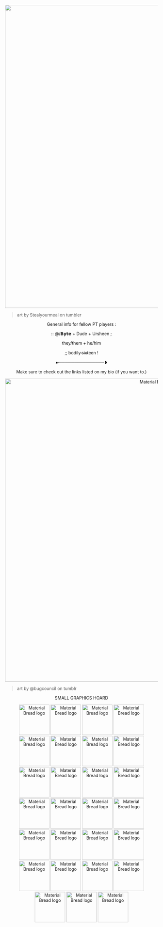 
<div id="header" align="center">
  <img src="https://i.pinimg.com/564x/d1/77/38/d177382a73132fce85fa06984e5b4090.jpg" width="1000"/>
</div> 

 > art by Stealyourmeal on tumbler

<p align="center">
General info for fellow PT players :

</p>
<p align="center">
   :: @/𝗕𝘆𝘁𝗲 + Dude + Ursheen ;

</p>
<p align="center">
  they/them + he/him 

</p>

<p align="center">
  ;; bodily ̶̴s̴̴i̴̴x̴teen ! 
</p>

<p align="center">
➽───────────────❥
</p>

<p align="center">
  Make sure to check out the links listed on my bio (if you want to.)
  
</p>

<p align="center">
    <img width="1000" src="https://64.media.tumblr.com/ae576326c10cd7fc41a7029f029a4620/44b6ff7f9d2b5761-a7/s1280x1920/fedc052b19f06a6aa35aba87146432df09236c01.jpg" alt="Material Bread logo">
</p>
 
 > art by @bugcouncil on tumblr

<p align="center">
SMALL GRAPHICS HOARD 
</p>

<p align="center">
    <img width="100" src="https://64.media.tumblr.com/69378113e8f4439e147bf42d96964f6e/57afcf8767df6163-0b/s100x200/9a79163254dd0aad705956738a9dbb8325ae4367.gifv" alt="Material Bread logo">
      <img width="100" src="https://64.media.tumblr.com/96dd094c4fec6178867d1c0b137f2531/57afcf8767df6163-fe/s250x400/3839bbaa8a41635f360f8266ca2b8cdafdd5344f.gifv" alt="Material Bread logo">
  <img width="100" src="https://64.media.tumblr.com/379ad0c41c556a71df39e9db759156ba/e9e5eaac84bb2c66-f2/s100x200/d761c9532fba93ae4e619be08f3666852cf6a790.gifv" alt="Material Bread logo">
  <img width="100" src="https://64.media.tumblr.com/dd99789ef041d5ca326517541b495305/d79b386dd434d7d8-0a/s100x200/62d712afcb5890fbc0ca6d2d1744895259120e4c.gifv" alt="Material Bread logo">
  <img width="100" src="https://shishka.neocities.org/shishka/img/stamps/11.png" alt="Material Bread logo">
  <img width="100" src="https://shishka.neocities.org/shishka/img/stamps/73.gif" alt="Material Bread logo">
  <img width="100" src="https://shishka.neocities.org/shishka/img/stamps/81.png" alt="Material Bread logo">
  <img width="100" src="https://voupie.lol/creations/collections/gifs/buttons/024.png" alt="Material Bread logo">
  <img width="100" src="https://y2k.neocities.org/stamps/awesome_overload_by_mr_stamp.gif" alt="Material Bread logo">
  <img width="100" src="https://external-media.spacehey.net/media/sb-HboGEXzDP11EDOM7j_o1qANSs-bdLb3v558IcH86o=/https://64.media.tumblr.com/c99197c493865541adc32aefcfcb800e/432833bf2337103d-ac/s100x200/75b8c743875590a322765e30aa4c290a3b811a85.gifv" alt="Material Bread logo">
  <img width="100" src="https://external-media.spacehey.net/media/s0yKkXc1h8-vblI7MxrR7ckyOSE5OUMcMEGUZnaf6oXI=/https://64.media.tumblr.com/3152ea4d4b2aff2d6a905507e9bdb7f9/tumblr_prnpmyHjy81xzybrpo6_100.gifv" alt="Material Bread logo">
  <img width="100" src="https://external-media.spacehey.net/media/sK3_XMp354ejyerGzUomAdtQc3iJyku5u-QzZkTHrJRc=/https://raining-starss.neocities.org/garfpenis%20(1).png" alt="Material Bread logo">
    <img width="100" src="https://external-media.spacehey.net/media/sn2-x2ROVqN_tx2gHz0kxf298ons6IOVCgoobFGtprF8=/https://gligar.neocities.org/tism.png" alt="Material Bread logo">
  <img width="100" src="https://external-media.spacehey.net/media/sgYz9Ksjq78_RrVQ7ug6Zo3gq5eRYeHHJ03wKE6mJIm8=/https://images-wixmp-ed30a86b8c4ca887773594c2.wixmp.com/f/56b7c0ff-15a5-4dff-9d66-e66e5a2ba250/dt3bsd-5b112589-83ab-4b50-8968-06d51e262f77.png?token=eyJ0eXAiOiJKV1QiLCJhbGciOiJIUzI1NiJ9.eyJzdWIiOiJ1cm46YXBwOjdlMGQxODg5ODIyNjQzNzNhNWYwZDQxNWVhMGQyNmUwIiwiaXNzIjoidXJuOmFwcDo3ZTBkMTg4OTgyMjY0MzczYTVmMGQ0MTVlYTBkMjZlMCIsIm9iaiI6W1t7InBhdGgiOiJcL2ZcLzU2YjdjMGZmLTE1YTUtNGRmZi05ZDY2LWU2NmU1YTJiYTI1MFwvZHQzYnNkLTViMTEyNTg5LTgzYWItNGI1MC04OTY4LTA2ZDUxZTI2MmY3Ny5wbmcifV1dLCJhdWQiOlsidXJuOnNlcnZpY2U6ZmlsZS5kb3dubG9hZCJdfQ.8EQb9L2n9aB_xQA7uxvOkfYqEqbcdx_mrnDHP9xgTrQ" alt="Material Bread logo">
   <img width="100" src="https://pixelsafari.neocities.org/stamps/more/caramel.gif" alt="Material Bread logo">
  <img width="100" src="https://pixelsafari.neocities.org/stamps/3dsowner.jpg" alt="Material Bread logo">
  <img width="100" src="https://pixelsafari.neocities.org/stamps/newyear2012.gif" alt="Material Bread logo">
  <img width="100" src="https://pixelsafari.neocities.org/stamps/more/undertale.gif" alt="Material Bread logo">
  <img width="100" src="https://pixelsafari.neocities.org/stamps/more/jellies.gif" alt="Material Bread logo">
   <img width="100" src="https://pixelsafari.neocities.org/stamps/plesio.png" alt="Material Bread logo">
  <img width="100" src="https://pixelsafari.neocities.org/stamps/more/rockmusic.gif" alt="Material Bread logo">
  <img width="100" src="https://pixelsafari.neocities.org/stamps/more/gorillaz.gif" alt="Material Bread logo">
  <img width="100" src="https://pixelsafari.neocities.org/stamps/pantystocking.gif" alt="Material Bread logo">
   <img width="100" src="https://pixelsafari.neocities.org/stamps/80spony.gif" alt="Material Bread logo">
  <img width="100" src="https://pixelsafari.neocities.org/stamps/twilight.gif" alt="Material Bread logo">
  <img width="100" src="https://pixelsafari.neocities.org/stamps/bounce.gif" alt="Material Bread logo">
  <img width="100" src="https://pixelsafari.neocities.org/stamps/more/emoticon.gif" alt="Material Bread logo">
</p>














